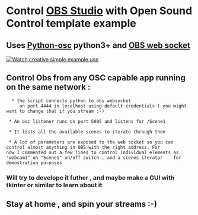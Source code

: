 # Control [OBS Studio](https://obsproject.com/) with Open Sound Control template example

## Uses [Python-osc](https://pypi.org/project/python-osc/) python3+ and [OBS web socket](https://github.com/Palakis/obs-websocket/releases/tag/4.7.0)

[![Watch creative simple example use](https://img.youtube.com/vi/00V3wrOonBU/hqdefault.jpg)](https://youtu.be/00V3wrOonBU)

## Control Obs from any OSC capable app running on the same network :
      * the script connects python to obs websocket
         on port 4444 in localhost using default credentials ( you might want to change that if you stream :-) 
     
     * An osc listener runs on port 5005 and listens for /Scene1 
     
     * It lists all the available scenes to iterate through them 
     
     * A lot of parameters are exposed to the web socket so you can control almost anything in OBS with the right address. For           now I commented out a few lines to control individual elements as "webcam1" on "Scene1" on/off switch , and a scenes iterator    for demostration purposes
    
### Will try to develope it futher , and maybe make a GUI with tkinter or similar to learn about it 
    
## Stay at home , and spin your streams :-)
    
    
    
    
